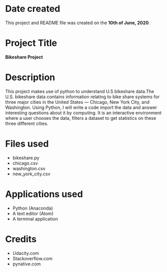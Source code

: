 # Date created
This project and README file was created on the **10th of June, 2020**.

# Project Title
**Bikeshare Project**

# Description
This project makes use of python to understand U.S bikeshare data.The U.S. bikeshare data contains information relating to bike share systems for 
three major cities in the United States — Chicago, New York City, and Washington. Using Python, I will write a code import the data and answer interesting 
questions about it by computing. It is an interactive environment where a user chooses the data, filters a dataset to get statistics on these three different cities.

# Files used
* bikeshare.py
* chicago.csv
* washington.csv
* new_york_city.csv

# Applications used
* Python (Anaconda)
* A text editor (Atom)
* A terminal application 


# Credits
* Udacity.com
* Stackoverflow.com
* pynative.com

